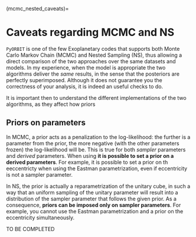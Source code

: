 (mcmc_nested_caveats)=

# Caveats regarding MCMC and NS

`PyORBIT` is one of the few Exoplanetary codes that supports both Monte Carlo Markov Chain (MCMC) and Nested Sampling (NS), thus allowing a direct comparison of the two approaches over the same datasets and models. In my experience, when the model is appropriate the two algorithms deliver the *same* results, in the sense that the posteriors are perfectly superimposed. Although it does not guarantee you the correctness of your analysis, it is indeed an useful checks to do. 

It is important then to understand the different implementations of the two algorithms, as they affect how priors 

## Priors on parameters

In MCMC, a prior acts as a penalization to the log-likelihood: the further is a parameter from the prior, the more negative (with the other parameters frozen) the log-likelihood will be. This is true for both *sampler* parameters and *derived* parameters. When using **it is possible to set a prior on a derived parameters**. For example, it is possible to set a prior on th eeccentricty when using the Eastman parametrization, even if eccentricity is not a sampler parameter.

In NS, the prior is actually a reparametrization of the unitary cube, in such a way that an uniform sampling of the unitary parameter will result into a distribution of the sampler parameter that follows the given prior. As a consequence, **priors can be imposed only on sampler parameters**. For example, you cannot use the Eastman parametrization and a prior on the eccentricity simultaneously.  

TO BE COMPLETED